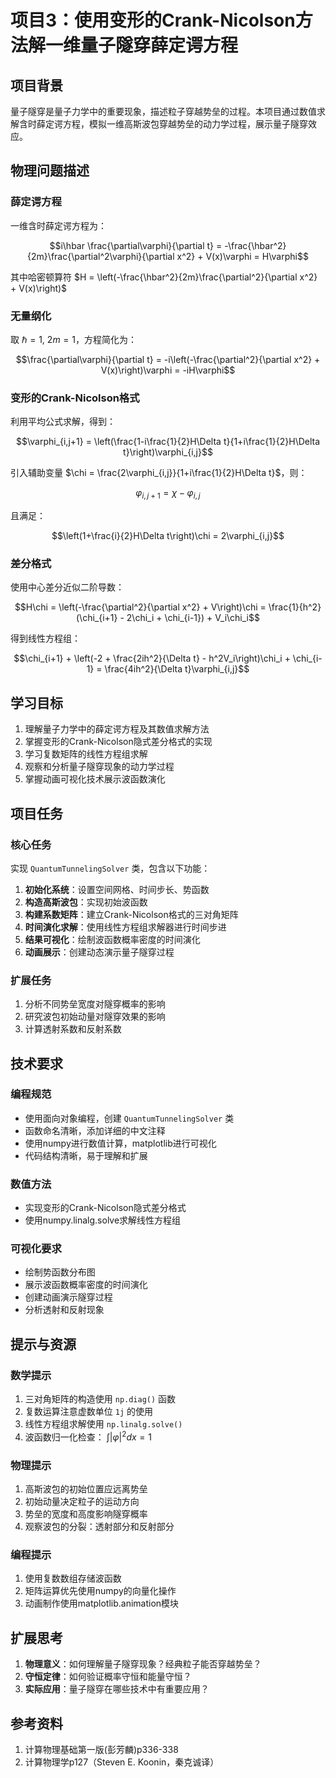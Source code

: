 # 项目3：使用变形的Crank-Nicolson方法解一维量子隧穿薛定谔方程

## 项目背景

量子隧穿是量子力学中的重要现象，描述粒子穿越势垒的过程。本项目通过数值求解含时薛定谔方程，模拟一维高斯波包穿越势垒的动力学过程，展示量子隧穿效应。

## 物理问题描述

### 薛定谔方程

一维含时薛定谔方程为：

$$i\hbar \frac{\partial\varphi}{\partial t} = -\frac{\hbar^2}{2m}\frac{\partial^2\varphi}{\partial x^2} + V(x)\varphi = H\varphi$$

其中哈密顿算符 $H = \left(-\frac{\hbar^2}{2m}\frac{\partial^2}{\partial x^2} + V(x)\right)$

### 无量纲化

取 $\hbar = 1$, $2m = 1$，方程简化为：

$$\frac{\partial\varphi}{\partial t} = -i\left(-\frac{\partial^2}{\partial x^2} + V(x)\right)\varphi = -iH\varphi$$

### 变形的Crank-Nicolson格式

利用平均公式求解，得到：

$$\varphi_{i,j+1} = \left(\frac{1-i\frac{1}{2}H\Delta t}{1+i\frac{1}{2}H\Delta t}\right)\varphi_{i,j}$$

引入辅助变量 $\chi = \frac{2\varphi_{i,j}}{1+i\frac{1}{2}H\Delta t}$，则：

$$\varphi_{i,j+1} = \chi - \varphi_{i,j}$$

且满足：

$$\left(1+\frac{i}{2}H\Delta t\right)\chi = 2\varphi_{i,j}$$

### 差分格式

使用中心差分近似二阶导数：

$$H\chi = \left(-\frac{\partial^2}{\partial x^2} + V\right)\chi = \frac{1}{h^2}(\chi_{i+1} - 2\chi_i + \chi_{i-1}) + V_i\chi_i$$

得到线性方程组：

$$\chi_{i+1} + \left(-2 + \frac{2ih^2}{\Delta t} - h^2V_i\right)\chi_i + \chi_{i-1} = \frac{4ih^2}{\Delta t}\varphi_{i,j}$$

## 学习目标

1. 理解量子力学中的薛定谔方程及其数值求解方法
2. 掌握变形的Crank-Nicolson隐式差分格式的实现
3. 学习复数矩阵的线性方程组求解
4. 观察和分析量子隧穿现象的动力学过程
5. 掌握动画可视化技术展示波函数演化

## 项目任务

### 核心任务

实现 `QuantumTunnelingSolver` 类，包含以下功能：

1. **初始化系统**：设置空间网格、时间步长、势函数
2. **构造高斯波包**：实现初始波函数
3. **构建系数矩阵**：建立Crank-Nicolson格式的三对角矩阵
4. **时间演化求解**：使用线性方程组求解器进行时间步进
5. **结果可视化**：绘制波函数概率密度的时间演化
6. **动画展示**：创建动态演示量子隧穿过程

### 扩展任务

1. 分析不同势垒宽度对隧穿概率的影响
2. 研究波包初始动量对隧穿效果的影响
3. 计算透射系数和反射系数

## 技术要求

### 编程规范
- 使用面向对象编程，创建 `QuantumTunnelingSolver` 类
- 函数命名清晰，添加详细的中文注释
- 使用numpy进行数值计算，matplotlib进行可视化
- 代码结构清晰，易于理解和扩展

### 数值方法
- 实现变形的Crank-Nicolson隐式差分格式
- 使用numpy.linalg.solve求解线性方程组

### 可视化要求
- 绘制势函数分布图
- 展示波函数概率密度的时间演化
- 创建动画演示隧穿过程
- 分析透射和反射现象

## 提示与资源

### 数学提示
1. 三对角矩阵的构造使用 `np.diag()` 函数
2. 复数运算注意虚数单位 `1j` 的使用
3. 线性方程组求解使用 `np.linalg.solve()`
4. 波函数归一化检查： $\int |\varphi|^2 dx = 1$

### 物理提示
1. 高斯波包的初始位置应远离势垒
2. 初始动量决定粒子的运动方向
3. 势垒的宽度和高度影响隧穿概率
4. 观察波包的分裂：透射部分和反射部分

### 编程提示
1. 使用复数数组存储波函数
2. 矩阵运算优先使用numpy的向量化操作
3. 动画制作使用matplotlib.animation模块


## 扩展思考

1. **物理意义**：如何理解量子隧穿现象？经典粒子能否穿越势垒？
2. **守恒定律**：如何验证概率守恒和能量守恒？
3. **实际应用**：量子隧穿在哪些技术中有重要应用？

## 参考资料

1. 计算物理基础第一版(彭芳麟)p336-338
2. 计算物理学p127（Steven E. Koonin，秦克诚译）